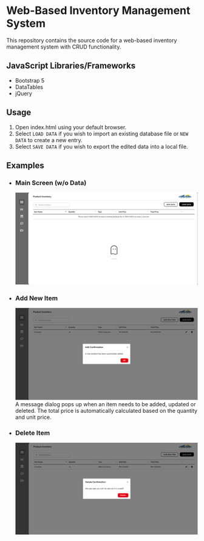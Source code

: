 # Web-Based Inventory Management System
This repository contains the source code for a web-based inventory management system with CRUD functionality. 

## JavaScript Libraries/Frameworks
- Bootstrap 5
- DataTables
- jQuery


## Usage
1. Open index.html using your default browser.
2. Select `LOAD DATA` if you wish to import an existing database file or `NEW DATA` to create a new entry.
3. Select `SAVE DATA` if you wish to export the edited data into a local file.

## Examples
- ### Main Screen (w/o Data)
  <img src="https://github.com/MrKyDev/Simple-Inventory-System/blob/main/assets/images/System%20Interface.png?raw=true" width="650vw">
- ### Add New Item
  <img src="https://github.com/MrKyDev/Simple-Inventory-System/blob/main/assets/images/Item%20Added.png?raw=true" width="650vw">
  <br>A message dialog pops up when an item needs to be added, updated or deleted. The total price is automatically calculated based on the quantity and unit price.<br>
- ### Delete Item
  <img src="https://github.com/MrKyDev/Simple-Inventory-System/blob/main/assets/images/Deleting%20Item.png?raw=true" width="650vw">

